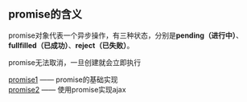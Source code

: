 ## promise的含义
promise对象代表一个异步操作，有三种状态，分别是**pending（进行中）**、**fullfilled（已成功）**、**reject（已失败）**。  

promise无法取消，一旦创建就会立即执行

[promise1](./promise1.js) —— promise的基础实现  
[promise2](./promise2.js) —— 使用promise实现ajax